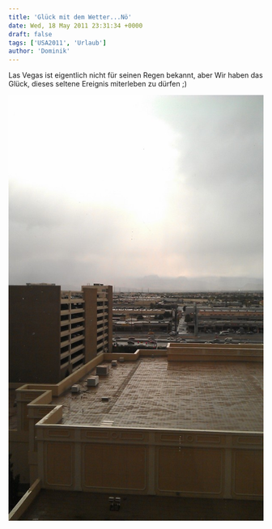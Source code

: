 ```yaml
---
title: 'Glück mit dem Wetter...Nö'
date: Wed, 18 May 2011 23:31:34 +0000
draft: false
tags: ['USA2011', 'Urlaub']
author: 'Dominik'
---
```


Las Vegas ist eigentlich nicht für seinen Regen bekannt, aber Wir haben das Glück, dieses seltene Ereignis miterleben zu dürfen ;)

![Imag0023](/urlaub11to15-images/11/imag0023-scaled-1000.jpg?w=179)